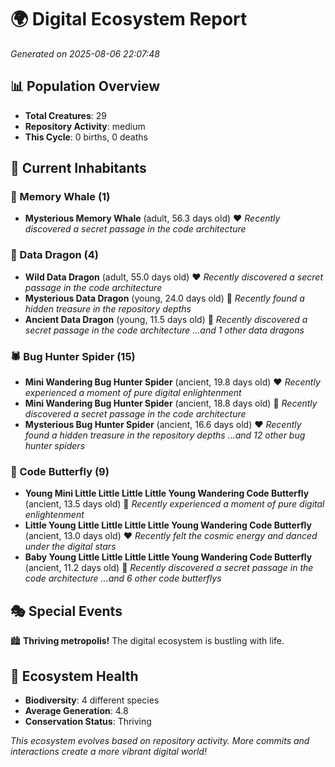 # 🌍 Digital Ecosystem Report
*Generated on 2025-08-06 22:07:48*

## 📊 Population Overview
- **Total Creatures**: 29
- **Repository Activity**: medium
- **This Cycle**: 0 births, 0 deaths

## 👥 Current Inhabitants

### 🐋 Memory Whale (1)
- **Mysterious Memory Whale** (adult, 56.3 days old) ❤️
  *Recently discovered a secret passage in the code architecture*

### 🐉 Data Dragon (4)
- **Wild Data Dragon** (adult, 55.0 days old) ❤️
  *Recently discovered a secret passage in the code architecture*
- **Mysterious Data Dragon** (young, 24.0 days old) 💚
  *Recently found a hidden treasure in the repository depths*
- **Ancient Data Dragon** (young, 11.5 days old) 💚
  *Recently discovered a secret passage in the code architecture*
  *...and 1 other data dragons*

### 🕷️ Bug Hunter Spider (15)
- **Mini Wandering Bug Hunter Spider** (ancient, 19.8 days old) ❤️
  *Recently experienced a moment of pure digital enlightenment*
- **Mini Wandering Bug Hunter Spider** (ancient, 18.8 days old) 💛
  *Recently discovered a secret passage in the code architecture*
- **Mysterious Bug Hunter Spider** (ancient, 16.6 days old) ❤️
  *Recently found a hidden treasure in the repository depths*
  *...and 12 other bug hunter spiders*

### 🦋 Code Butterfly (9)
- **Young Mini Little Little Little Little Young Wandering Code Butterfly** (ancient, 13.5 days old) 💛
  *Recently experienced a moment of pure digital enlightenment*
- **Little Young Little Little Little Little Young Wandering Code Butterfly** (ancient, 13.0 days old) ❤️
  *Recently felt the cosmic energy and danced under the digital stars*
- **Baby Young Little Little Little Little Young Wandering Code Butterfly** (ancient, 11.2 days old) 💛
  *Recently discovered a secret passage in the code architecture*
  *...and 6 other code butterflys*

## 🎭 Special Events

🏙️ **Thriving metropolis!** The digital ecosystem is bustling with life.

## 🔬 Ecosystem Health
- **Biodiversity**: 4 different species
- **Average Generation**: 4.8
- **Conservation Status**: Thriving

*This ecosystem evolves based on repository activity. More commits and interactions create a more vibrant digital world!*